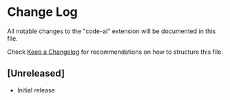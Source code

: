 # Change Log
All notable changes to the "code-ai" extension will be documented in this file.

Check [Keep a Changelog](http://keepachangelog.com/) for recommendations on how to structure this file.

## [Unreleased]
- Initial release